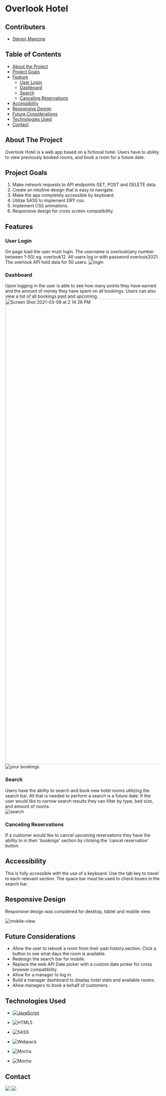 # Overlook Hotel

## Contributers
* [Steven Mancine](https://github.com/itsnameissteven)

## Table of Contents 

- [About the Project](#about-the-project)
- [Project Goals](#project-goals)
- [Feature](#features)
  - [User Login](#user-login)
  - [Dashboard](#dashboard)
  - [Search](#search)
  - [Canceling Reservations](#canceling-reservations)
- [Accessibility](#accessibility)
- [Responsive Design](#responsive-design)
- [Future Considerations](#future-considerations)
- [Technologies Used](#technologies-used)
- [Contact](#contact)

## About The Project
Overlook Hotel is a web app based on a fictional hotel. Users have to ability to view previously booked rooms, and book a room for a future date.   

## Project Goals 
1. Make network requests to API endpoints GET, POST and DELETE data.
2. Create an intuitive design that is easy to navigate.
3. Make the app completely accessible by keyboard.
4. Utilize SASS to implement DRY css.
5. Implement CSS animations.
5. Responsive design for cross screen compatibility.

## Features

### User Login
On page load the user must login. The username is overlook(any number between 1-50) eg. overlook12.
All users log in with password overlook2021.
The overlook API hold data for 50 users.
![login](https://user-images.githubusercontent.com/72312636/110545095-d8533880-80e9-11eb-9421-5315f84882db.gif)

### Dashboard
Upon logging in the user is able to see how many points they have earned and the amount of money they have spent on all bookings.  Users can also view a list of all bookings past and upcoming.
<img width="1500" alt="Screen Shot 2021-03-09 at 2 14 26 PM" src="https://user-images.githubusercontent.com/72312636/110545203-fd47ab80-80e9-11eb-83d8-8afb497a70d2.png">
![your bookings](https://user-images.githubusercontent.com/72312636/110545262-16505c80-80ea-11eb-95fe-3ba4d205df3d.gif)

### Search 
Users have the ability to search and book new hotel rooms utilizing the search bar. All that is needed to perform a search is a future date.  If the user would like to narrow search results they can filter by type, bed size, and amount of rooms.  
![search](https://user-images.githubusercontent.com/72312636/110545434-5283bd00-80ea-11eb-8bc4-f239d61d10cb.gif)

### Canceling Reservations
If a customer would like to cancel upcoming reservations they have the ability to in their 'bookings' section by clicking the 'cancel reservation' button.

## Accessibility
This is fully accessible with the use of a keyboard. Use the tab key to travel to each relevant section. The space bar must be used to check boxes in the search bar.

## Responsive Design 
Responsive design was considered for desktop, tablet and mobile view.

![mobile-view](https://user-images.githubusercontent.com/72312636/110545778-d5a51300-80ea-11eb-9f39-e52ba59ca025.gif)

## Future Considerations
* Allow the user to rebook a room from their past history.section. Click a button to see what days the room is available.
* Redesign the search bar for mobile.
* Replace the web API Date picker with a custom date picker for cross browser compatibility. 
* Allow for a manager to log in.
* Build a manager dashboard to display hotel stats and available rooms. 
* Allow managers to book a behalf of customers.

## Technologies Used

- [![JavaScript](https://img.shields.io/badge/javascript%20-%23323330.svg?&style=for-the-badge&logo=javascript&logoColor=%23F7DF1E)](https://www.javascript.com/)

- ![HTML5](https://img.shields.io/badge/html5%20-%23E34F26.svg?&style=for-the-badge&logo=html5&logoColor=white)

- ![SASS](https://img.shields.io/badge/SASS%20-hotpink.svg?&style=for-the-badge&logo=SASS&logoColor=white)

- ![Webpack](https://img.shields.io/badge/webpack%20-%238DD6F9.svg?&style=for-the-badge&logo=webpack&logoColor=black)

- ![Mocha](https://img.shields.io/badge/-mocha-%238D6748?&style=for-the-badge&logo=mocha&logoColor=white)

- ![Mocha](https://img.shields.io/badge/node.js%20-%2343853D.svg?&style=for-the-badge&logo=node.js&logoColor=white)

## Contact


[<img src="https://img.shields.io/badge/LinkedIn-steven--mancine-informational?style=for-the-badge&labelColor=black&logo=linkedin&logoColor=0077b5&&color=0FBBD6"/>][linkedin3]
[<img src="https://img.shields.io/badge/Github-itsnameissteven-informational?style=for-the-badge&labelColor=black&logo=github&color=8B0BD5"/>][github3]
<!--Personal Definitions -->
[linkedin3]: https://www.linkedin.com/in/steven-mancine-13509521/
[github3]: https://github.com/itsnameissteven
